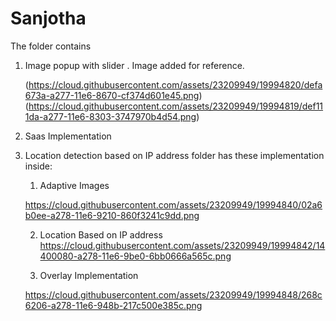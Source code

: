 # Sanjotha

The folder contains 

1. Image popup with slider . Image added for reference.

   (https://cloud.githubusercontent.com/assets/23209949/19994820/defa673a-a277-11e6-8670-cf374d601e45.png)
   (https://cloud.githubusercontent.com/assets/23209949/19994819/def111da-a277-11e6-8303-3747970b4d54.png)


2. Saas Implementation


3. Location detection based on IP address folder has these implementation inside:

    1. Adaptive Images
   
   https://cloud.githubusercontent.com/assets/23209949/19994840/02a6b0ee-a278-11e6-9210-860f3241c9dd.png

    2. Location Based on IP address
    https://cloud.githubusercontent.com/assets/23209949/19994842/14400080-a278-11e6-9be0-6bb0666a565c.png
    
    3. Overlay Implementation
    
    https://cloud.githubusercontent.com/assets/23209949/19994848/268c6206-a278-11e6-948b-217c500e385c.png
